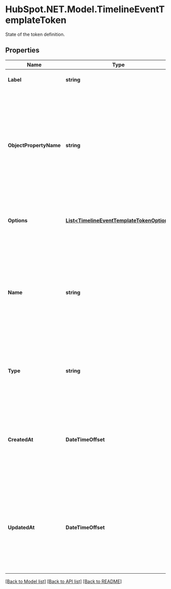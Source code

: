 # HubSpot.NET.Model.TimelineEventTemplateToken
State of the token definition.

## Properties

Name | Type | Description | Notes
------------ | ------------- | ------------- | -------------
**Label** | **string** | Used for list segmentation and reporting. | 
**ObjectPropertyName** | **string** | The name of the CRM object property. This will populate the CRM object property associated with the event. With enough of these, you can fully build CRM objects via the Timeline API. | [optional] 
**Options** | [**List&lt;TimelineEventTemplateTokenOption&gt;**](TimelineEventTemplateTokenOption.md) | If type is &#x60;enumeration&#x60;, we should have a list of options to choose from. | 
**Name** | **string** | The name of the token referenced in the templates. This must be unique for the specific template. It may only contain alphanumeric characters, periods, dashes, or underscores (. - _). | 
**Type** | **string** | The data type of the token. You can currently choose from [string, number, date, enumeration]. | 
**CreatedAt** | **DateTimeOffset** | The date and time that the Event Template Token was created, as an ISO 8601 timestamp. Will be null if the template was created before Feb 18th, 2020. | [optional] 
**UpdatedAt** | **DateTimeOffset** | The date and time that the Event Template Token was last updated, as an ISO 8601 timestamp. Will be null if the template was created before Feb 18th, 2020. | [optional] 

[[Back to Model list]](../README.md#documentation-for-models) [[Back to API list]](../README.md#documentation-for-api-endpoints) [[Back to README]](../README.md)

